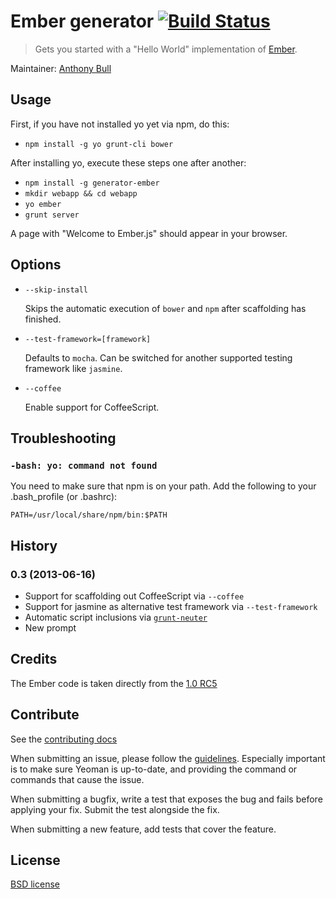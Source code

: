 # Ember generator [![Build Status](https://secure.travis-ci.org/yeoman/generator-ember.png?branch=master)](http://travis-ci.org/yeoman/generator-ember)

> Gets you started with a "Hello World" implementation of
[Ember](http://emberjs.com).

Maintainer: [Anthony Bull](https://github.com/inkredabull)


## Usage

First, if you have not installed yo yet via npm, do this:

- `npm install -g yo grunt-cli bower`

After installing yo, execute these steps one after another:

- `npm install -g generator-ember`
- `mkdir webapp && cd webapp`
- `yo ember`
- `grunt server`

A page with "Welcome to Ember.js" should appear in your browser.

## Options

* `--skip-install`

  Skips the automatic execution of `bower` and `npm` after scaffolding has finished.

* `--test-framework=[framework]`

  Defaults to `mocha`. Can be switched for another supported testing framework like `jasmine`.

* `--coffee`

  Enable support for CoffeeScript.


## Troubleshooting

### `-bash: yo: command not found`

You need to make sure that npm is on your path.  Add the following to your .bash_profile (or .bashrc):

`PATH=/usr/local/share/npm/bin:$PATH`


## History

### 0.3 (2013-06-16)

* Support for scaffolding out CoffeeScript via `--coffee`
* Support for jasmine as alternative test framework via `--test-framework`
* Automatic script inclusions via [`grunt-neuter`](https://github.com/trek/grunt-neuter)
* New prompt


## Credits

The Ember code is taken directly from the [1.0 RC5](https://github.com/emberjs/starter-kit/archive/v1.0.0-rc.5.zip)


## Contribute

See the [contributing docs](https://github.com/yeoman/yeoman/blob/master/contributing.md)

When submitting an issue, please follow the [guidelines](https://github.com/yeoman/yeoman/blob/master/contributing.md#issue-submission). Especially important is to make sure Yeoman is up-to-date, and providing the command or commands that cause the issue.

When submitting a bugfix, write a test that exposes the bug and fails before applying your fix. Submit the test alongside the fix.

When submitting a new feature, add tests that cover the feature.


## License

[BSD license](http://opensource.org/licenses/bsd-license.php)
